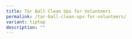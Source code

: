 ```yaml
---
title: Tar Ball Clean Ups for Volunteers
permalink: /tar-ball-clean-ups-for-volunteers/
variant: tiptap
description: ""
---
```

